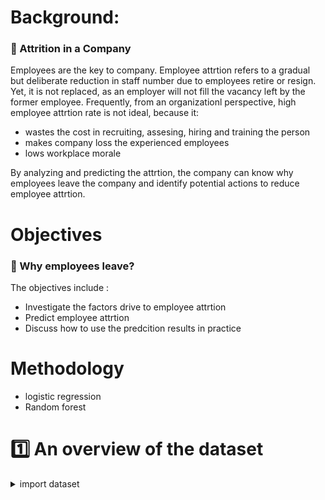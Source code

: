 # Background: #
### :briefcase: Attrition in a Company ###
Employees are the key to company. Employee attrtion refers to a gradual but deliberate reduction in staff number due to employees retire or resign. Yet, it is not replaced, as an employer will not fill the vacancy left by the former employee. Frequently, from an organizationl perspective, high employee attrtion rate is not ideal, because it:
  * wastes the cost in recruiting, assesing, hiring and training the person
  * makes company loss the experienced employees
  * lows workplace morale
  
By analyzing and predicting the attrtion, the company can know why employees leave the company and identify potential actions to reduce employee attrtion.

# Objectives #
### :mag_right: Why employees leave? ###
The objectives include :
  * Investigate the factors drive to employee attrtion
  * Predict employee attrtion
  * Discuss how to use the predcition results in practice

# Methodology #
* logistic regression
* Random forest

# :one: An overview of the dataset #

<details>
  <summary>import dataset</summary>
 ```{r, echo = FALSE}
library(readr)
library(caret)

# 1.1 Loading the data set
Employee_attrition_dataset <- read_csv("Employee attrition dataset.csv")
# View(Employee_attrition_dataset)

# 1.2 Check for missing data
sum(is.na(Employee_attrition_dataset))

# 1.3 Data split to training and testing 
# I took 80% for the training part
set.seed(31)
indeces <- sample(nrow(Employee_attrition_dataset),nrow(Employee_attrition_dataset)*0.8)

train <- Employee_attrition_dataset[indeces,]
test <- Employee_attrition_dataset[-indeces,]

summary(train)
names(train)
```
</details>
